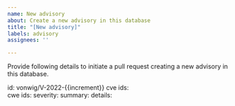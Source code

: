 ```yaml
---
name: New advisory
about: Create a new advisory in this database
title: "[New advisory]"
labels: advisory
assignees: ''

---
```


Provide following details to initiate a pull request creating a new advisory in this database.

<!-- atomist-advisory:start -->

id: vonwig/V-2022-{{increment}}
cve ids:  
cwe ids:
severity:
summary:
details:

<!-- atomist-advisory:end -->
